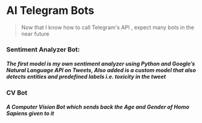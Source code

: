 #  AI Telegram Bots

>Now that I know how to call Telegram's API , expect many bots in the near future

### Sentiment Analyzer Bot:
##### The first model is my own sentiment analyzer using Python and Google’s Natural Language API on Tweets, Also added is a custom model that also detects entities and predefined labels i.e. toxicity in the tweet
### CV Bot
##### A Computer Vision Bot which sends back the Age and Gender of Homo Sapiens given to it 